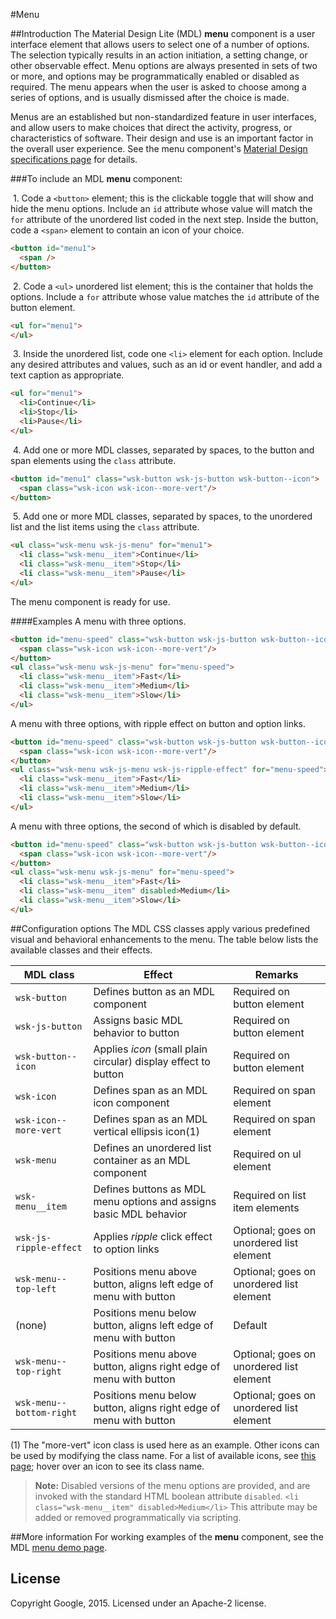 #Menu

##Introduction
The Material Design Lite (MDL) **menu** component is a user interface element that allows users to select one of a number of options. The selection typically results in an action initiation, a setting change, or other observable effect. Menu options are always presented in sets of two or more, and options may be programmatically enabled or disabled as required. The menu appears when the user is asked to choose among a series of options, and is usually dismissed after the choice is made.

Menus are an established but non-standardized feature in user interfaces, and allow users to make choices that direct the activity, progress, or characteristics of software. Their design and use is an important factor in the overall user experience. See the menu component's [Material Design specifications page](http://www.google.com/design/spec/components/menus.html) for details. 

###To include an MDL **menu** component:

&nbsp;1. Code a `<button>` element; this is the clickable toggle that will show and hide the menu options. Include an `id` attribute whose value will match the `for` attribute of the unordered list coded in the next step. Inside the button, code a `<span>` element to contain an icon of your choice.
```html
<button id="menu1">
  <span />
</button>
```
&nbsp;2. Code a `<ul>` unordered list element; this is the container that holds the options. Include a `for` attribute whose value matches the `id` attribute of the button element.
```html
<ul for="menu1">
</ul>
```
&nbsp;3. Inside the unordered list, code one `<li>` element for each option. Include any desired attributes and values, such as an id or event handler, and add a text caption as appropriate.
```html
<ul for="menu1">
  <li>Continue</li>
  <li>Stop</li>
  <li>Pause</li>
</ul>
```
&nbsp;4. Add one or more MDL classes, separated by spaces, to the button and span elements using the `class` attribute.
```html
<button id="menu1" class="wsk-button wsk-js-button wsk-button--icon">
  <span class="wsk-icon wsk-icon--more-vert"/>
</button>
```
&nbsp;5. Add one or more MDL classes, separated by spaces, to the unordered list and the list items using the `class` attribute.
```html
<ul class="wsk-menu wsk-js-menu" for="menu1">
  <li class="wsk-menu__item">Continue</li>
  <li class="wsk-menu__item">Stop</li>
  <li class="wsk-menu__item">Pause</li>
</ul>
```

The menu component is ready for use.

####Examples
A menu with three options.
```html
<button id="menu-speed" class="wsk-button wsk-js-button wsk-button--icon">
  <span class="wsk-icon wsk-icon--more-vert"/>                                                  
</button>                                                                                       
<ul class="wsk-menu wsk-js-menu" for="menu-speed">
  <li class="wsk-menu__item">Fast</li>
  <li class="wsk-menu__item">Medium</li>
  <li class="wsk-menu__item">Slow</li>
</ul>
```
A menu with three options, with ripple effect on button and option links.
```html
<button id="menu-speed" class="wsk-button wsk-js-button wsk-button--icon">
  <span class="wsk-icon wsk-icon--more-vert"/>                                                  
</button>                                                                                       
<ul class="wsk-menu wsk-js-menu wsk-js-ripple-effect" for="menu-speed">
  <li class="wsk-menu__item">Fast</li>
  <li class="wsk-menu__item">Medium</li>
  <li class="wsk-menu__item">Slow</li>
</ul>
```
A menu with three options, the second of which is disabled by default.
```html
<button id="menu-speed" class="wsk-button wsk-js-button wsk-button--icon">
  <span class="wsk-icon wsk-icon--more-vert"/>                                                  
</button>                                                                                       
<ul class="wsk-menu wsk-js-menu" for="menu-speed">
  <li class="wsk-menu__item">Fast</li>
  <li class="wsk-menu__item" disabled>Medium</li>
  <li class="wsk-menu__item">Slow</li>
</ul>
```

##Configuration options
The MDL CSS classes apply various predefined visual and behavioral enhancements to the menu. The table below lists the available classes and their effects.

| MDL class | Effect | Remarks |
|-----------|--------|---------|
| `wsk-button` | Defines button as an MDL component | Required on button element |
| `wsk-js-button` | Assigns basic MDL behavior to button | Required on button element |
| `wsk-button--icon` | Applies *icon* (small plain circular) display effect to button | Required on button element |
| `wsk-icon` | Defines span as an MDL icon component | Required on span element |
| `wsk-icon--more-vert` | Defines span as an MDL vertical ellipsis icon(1) | Required on span element |
| `wsk-menu` | Defines an unordered list container as an MDL component | Required on ul element |
| `wsk-menu__item` | Defines buttons as MDL menu options and assigns basic MDL behavior | Required on list item elements |
| `wsk-js-ripple-effect` | Applies *ripple* click effect to option links | Optional; goes on unordered list element |
| `wsk-menu--top-left` | Positions menu above button, aligns left edge of menu with button  | Optional; goes on unordered list element |
| (none) | Positions menu below button, aligns left edge of menu with button | Default |
| `wsk-menu--top-right` | Positions menu above button, aligns right edge of menu with button | Optional; goes on unordered list element |
| `wsk-menu--bottom-right` | Positions menu below button, aligns right edge of menu with button | Optional; goes on unordered list element |

(1) The "more-vert" icon class is used here as an example. Other icons can be used by modifying the class name. For a list of available icons, see [this page](http://google.github.io/web-starter-kit/latest/styleguide/icons/demo.html); hover over an icon to see its class name.

>**Note:** Disabled versions of the menu options are provided, and are invoked with the standard HTML boolean attribute `disabled`. `<li class="wsk-menu__item" disabled>Medium</li>`
>This attribute may be added or removed programmatically via scripting.

##More information
For working examples of the **menu** component, see the MDL [menu demo page](https://github.com/MikeMitterer/dart-material-design-lite/tree/mdl/example/menu).

## License

Copyright Google, 2015. Licensed under an Apache-2 license.
